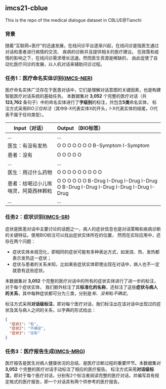 ## imcs21-cblue
This is the repo of the medical dialogue dataset <imcs21> in CBLUE@Tianchi

### 背景

随着“互联网+医疗”的迅速发展，在线问诊平台逐渐兴起，在线问诊是指医生通过对话和患者进行病情的交流、 疾病的诊断并且提供相关的医疗建议。
在政策和疫情的影响之下，在线问诊需求增长迅速。然而医生资源是稀缺的， 由此促使了自动化医疗问诊的发展，以人机对话来辅助问诊过程。

### 任务1：医疗命名实体识别([IMCS-NER](https://github.com/lemuria-wchen/imcs21-cblue/tree/main/task1))

医疗命名实体广泛存在于医患对话中，它们是理解对话意图的关键因素，也是构建智能医疗对话系统的基础任务。
本数据集对 **3,052** 个完整的医疗对话（共 **123,762** 条句子）中的命名实体进行了**字级别**的标注，共包含**5类**命名实体，
标注方式采用*BIO三位标注*（其中B-X代表实体X的开头，I-X代表实体的结尾，O代表不属于任何类型）。


| Input（对话）                    | Output （BIO标签）                                                              |
| ------------------------------------ |:------------------------------------------------------------------------------------|
| ...                                  | ...                                                                                 |
| 医生：有没有发热             | O O O O O O O B-Symptom I-Symptom                                                   |
| 患者：没有                      | O O O O O                                                                           |
| ...                                  | ...                                                                                 |
| 医生：用过什么药物          | O O O O O O O O O                                                                   |
| 患者：给喝过小儿咳喘灵，阿莫西林颗粒 | O O O O O O B-Drug I-Drug I-Drug I-Drug O B-Drug I-Drug I-Drug I-Drug I-Drug I-Drug |
| ...                                  | ...                                                                                 |

### 任务2：症状识别([IMCS-SR](https://github.com/lemuria-wchen/imcs21-cblue/tree/main/task2))

症状是医患对话中主要讨论的话题之一，病人的症状信息也是对话策略和疾病诊断的关键特征。使用BIO标注可以找出症状实体所在的位置，
然而在实际应用中，还存在两个问题：

- 症状实体未规范化，即相同的症状可能有多种表达方式，如发烧、热、发热都表示发热这一症状；
- 症状与患者的关系未知，比如某些症状实体即使出现在对话中，病人也不一定就患有这些症状。

本数据集对 **3,052** 个完整的医疗对话中的所有的症状实体进行了进一步的标注，对于每个症状实体，
我们额外标注了其**标准化的名称**，还标注了这些**症状与病人的关系**，其中每种症状都可分为三类，分别是*有*、*没有*和*不确定*。

标注方式采用**对话级标注**，即对每个医疗对话，我们标注出在该对话中出现过的症状及其与病人之间的关系，以字典的形式给出：

```json
{
  "症状1": "有",
  "症状2": "不确定",
  "症状3": "没有"
}
```

### 任务3：医疗报告生成([IMCS-MRG](https://github.com/lemuria-wchen/imcs21-cblue/tree/main/task3))

医疗报告是医生对病人健康状况的总结，是医疗诊断过程的重要环节。本数据集对 **3,052** 个完整的医疗对话手动标注了相应的医疗报告。
标注方式采用**对话级标注**，即对于每个医疗对话，分别有2个标注者阅读完整的医疗对话，并编写具有规定格式的医疗报告，即一个对话具有两个供参考的医疗报告。
